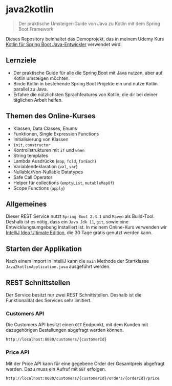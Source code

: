# java2kotlin
> Der praktische Umsteiger-Guide von Java zu Kotlin mit dem Spring Boot Framework

Dieses Repository beinhaltet das Demoprojekt, das in meinem Udemy Kurs
[Kotlin für Spring Boot Java-Entwickler](https://www.udemy.com/course/kotlin-fur-java-spring-boot-entwickler/) verwendet
wird.

## Lernziele

* Der praktische Guide für alle die Spring Boot mit Java nutzen, aber auf Kotlin umsteigen möchten.
* Binde Kotlin in bestehende Spring Boot Projekte ein und nutze Kotlin parallel zu Java.
* Erfahre die nützlichsten Sprachfeatures von Kotlin, die dir bei deiner täglichen Arbeit helfen.

## Themen des Online-Kurses

* Klassen, Data Classes, Enums
* Funktionen, Single Expression Functions
* Initialisierung von Klassen
* `init`, `constructor`
* Kontrollstrukturen mit `if` und `when`
* String templates
* Lambda Ausdrücke (`map`, `fold`, `forEach`)
* Variablendeklaration (`val`, `var`)
* Nullable/Non-Nullable Datatypes
* Safe Call Operator
* Helper für collections (`emptyList`, `mutableMapOf`)
* Scope Functions (`apply`)

## Allgemeines
Dieser REST Service nutzt `Spring Boot 2.4.1` und `Maven` als Build-Tool. Deshalb ist es nötig, dass ein `Java Jdk 11`,
`git`, sowie eine Entwicklungsumgebung installiert ist. In meinem Online-Kurs verwenden wir
[IntelliJ Idea Ultimate Edition](https://www.jetbrains.com/de-de/idea/download/), die 30 Tage gratis genutzt werden kann.

## Starten der Applikation
Nach einem Import in IntelliJ kann die `main` Methode der Startklasse `Java2kotlinApplication.java` ausgeführt werden.

## REST Schnittstellen
Der Service besitzt nur zwei REST Schnittstellen. Deshalb ist die Funktionalität des Services sehr limitiert.

### Customers API
Die Customers API besitzt einen `GET` Endpunkt, mit dem Kunden mit dazugehörigen Bestellungen abgefragt werden können.
```
http://localhost:8080/customers/{customerId}
```

### Price API
Mit der Price API kann für eine gegebene Order der Gesamtpreis abgefragt werden. Dazu muss ein Aufruf mit `GET` erfolgen.
```
http://localhost:8080/customers/{customerId}/orders/{orderId}/price
```
